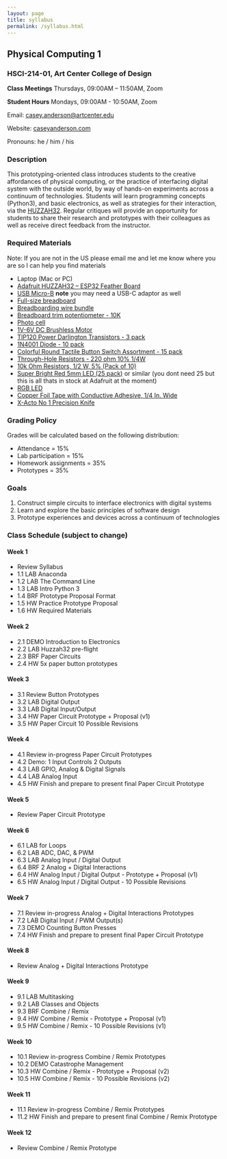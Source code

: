 ```yaml
---
layout: page
title: syllabus
permalink: /syllabus.html
---
```


## Physical Computing 1
### HSCI-214-01, Art Center College of Design
**Class Meetings** Thursdays, 09:00AM – 11:50AM, Zoom

**Student Hours** Mondays, 09:00AM - 10:50AM, Zoom

Email: casey.anderson@artcenter.edu

Website: [caseyanderson.com](https://caseyanderson.com/)

Pronouns: he / him / his


### Description

This prototyping-oriented class introduces students to the creative affordances of physical computing, or the practice of interfacing digital system with the outside world, by way of hands-on experiments across a continuum of technologies. Students will learn programming concepts (Python3), and basic electronics, as well as strategies for their interaction, via the [HUZZAH32](https://www.adafruit.com/product/3405). Regular critiques will provide an opportunity for students to share their research and prototypes with their colleagues as well as receive direct feedback from the instructor.


### Required Materials

Note: If you are not in the US please email me and let me know where you are so I can help you find materials

* Laptop (Mac or PC)
* [Adafruit HUZZAH32 – ESP32 Feather Board](https://www.adafruit.com/product/3591)
* [USB Micro-B](https://www.adafruit.com/product/592) **note** you may need a USB-C adaptor as well
* [Full-size breadboard](https://www.adafruit.com/product/239)
* [Breadboarding wire bundle](https://www.amazon.com/Solderless-Flexible-Breadboard-Jumper-100pcs/dp/B005TZJ0AM://www.adafruit.com/product/153)
* [Breadboard trim potentiometer - 10K](https://www.adafruit.com/product/356)
* [Photo cell](https://www.amazon.com/a15071300ux0102-Resistor-Light-Dependent-Photoresistor-Optoresistor/dp/B00Q6ZIK1O)
* [1V-6V DC Brushless Motor](https://www.amazon.com/WOWOONE-1V-6V-Hobby-Motor-Arduino/dp/B08JLR9S9J)
* [TIP120 Power Darlington Transistors - 3 pack](https://www.adafruit.com/product/976)
* [1N4001 Diode - 10 pack](https://www.adafruit.com/product/755)
* [Colorful Round Tactile Button Switch Assortment - 15 pack](https://www.adafruit.com/product/1009)
* [Through-Hole Resistors - 220 ohm 10% 1/4W](https://www.adafruit.com/product/2780)
* [10k Ohm Resistors, 1/2 W, 5% (Pack of 10)](https://www.amazon.com/Projects-10EP51210K0-10k-Resistors-Pack/dp/B0185FKB0K/144-5461209-8263238?psc=1)
* [Super Bright Red 5mm LED (25 pack)](https://www.adafruit.com/product/297) or similar (you dont need 25 but this is all thats in stock at Adafruit at the moment)
* [RGB LED](https://www.adafruit.com/product/159)
* [Copper Foil Tape with Conductive Adhesive, 1/4 In. Wide](https://www.amazon.com/Vasdoo-Conductive-Shielding-Electrical-Grounding/dp/B07RPFRFXK)
* [X-Acto No 1 Precision Knife](https://www.amazon.com/X-Acto-XZ3601-X-ACTO-Knife-Safety/dp/B005KRSWM6)


### Grading Policy

Grades will be calculated based on the following distribution:

* Attendance = 15%
* Lab participation = 15%
* Homework assignments = 35%
* Prototypes = 35%


### Goals

1. Construct simple circuits to interface electronics with digital systems
2. Learn and explore the basic principles of software design
3. Prototype experiences and devices across a continuum of technologies


### Class Schedule (subject to change)

#### Week 1

* Review Syllabus
* 1.1 LAB Anaconda
* 1.2 LAB The Command Line
* 1.3 LAB Intro Python 3
* 1.4 BRF Prototype Proposal Format
* 1.5 HW Practice Prototype Proposal
* 1.6 HW Required Materials


#### Week 2

* 2.1 DEMO Introduction to Electronics
* 2.2 LAB Huzzah32 pre-flight
* 2.3 BRF Paper Circuits
* 2.4 HW 5x paper button prototypes


#### Week 3

* 3.1 Review Button Prototypes
* 3.2 LAB Digital Output
* 3.3 LAB Digital Input/Output
* 3.4 HW Paper Circuit Prototype + Proposal (v1)
* 3.5 HW Paper Circuit 10 Possible Revisions


#### Week 4

* 4.1 Review in-progress Paper Circuit Prototypes
* 4.2 Demo: 1 Input Controls 2 Outputs
* 4.3 LAB GPIO, Analog & Digital Signals
* 4.4 LAB Analog Input
* 4.5 HW Finish and prepare to present final Paper Circuit Prototype


#### Week 5

* Review Paper Circuit Prototype


#### Week 6

* 6.1 LAB for Loops
* 6.2 LAB ADC, DAC, & PWM
* 6.3 LAB Analog Input / Digital Output
* 6.4 BRF 2 Analog + Digital Interactions
* 6.4 HW Analog Input / Digital Output - Prototype + Proposal (v1)
* 6.5 HW Analog Input / Digital Output - 10 Possible Revisions


#### Week 7

* 7.1 Review in-progress Analog + Digital Interactions Prototypes
* 7.2 LAB Digital Input / PWM Output(s)
* 7.3 DEMO Counting Button Presses
* 7.4 HW Finish and prepare to present final Paper Circuit Prototype


#### Week 8

* Review Analog + Digital Interactions Prototype


#### Week 9

* 9.1 LAB Multitasking
* 9.2 LAB Classes and Objects
* 9.3 BRF Combine / Remix
* 9.4 HW Combine / Remix - Prototype + Proposal (v1)
* 9.5 HW Combine / Remix - 10 Possible Revisions (v1)


#### Week 10

* 10.1 Review in-progress Combine / Remix Prototypes
* 10.2 DEMO Catastrophe Management
* 10.3 HW Combine / Remix - Prototype + Proposal (v2)
* 10.5 HW Combine / Remix - 10 Possible Revisions (v2)


#### Week 11

* 11.1 Review in-progress Combine / Remix Prototypes
* 11.2 HW Finish and prepare to present final Combine / Remix Prototype


#### Week 12

* Review Combine / Remix Prototype
